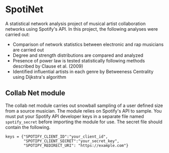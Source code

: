 # SpotiNet

A statistical network analysis project of musical artist collaboration networks using Spotify's API. In this project, the following analyses were carried out:
 - Comparison of network statistics between electronic and rap musicians are carried out
 - Degree and strength distributions are compared and analyzed
 - Presence of power law is tested statistically following methods described by Clause et al. (2009)
 - Identified influential artists in each genre by Betweeness Centrality using Dijkstra's algorithm

## Collab Net module

The collab net module carries out snowball sampling of a user defined size from a source musician. The module relies on Spotify's API to sample. You must put your Spotify API developer keys in a separate file named `spotify_secret` before importing the module for use. The secret file should contain the following.

```
keys = {"SPOTIFY_CLIENT_ID":"your_client_id", 
        "SPOTIPY_CLIENT_SECRET":"your_secret_key",
        "SPOTIPY_REDIRECT_URI": "https://example.com"}
```
